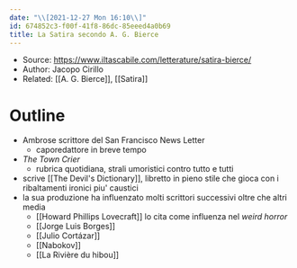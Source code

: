 ```yaml
---
date: "\\[2021-12-27 Mon 16:10\\]"
id: 674852c3-f00f-41f8-86dc-85eeed4a0b69
title: La Satira secondo A. G. Bierce
---
```


- Source: <https://www.iltascabile.com/letterature/satira-bierce/>
- Author: Jacopo Cirillo
- Related: [[A. G. Bierce]], [[Satira]]

# Outline

- Ambrose scrittore del San Francisco News Letter
  - caporedattore in breve tempo
- *The Town Crier*
  - rubrica quotidiana, strali umoristici contro tutto e tutti
- scrive [[The Devil's Dictionary]], libretto in pieno stile che gioca con i ribaltamenti ironici piu' caustici
- la sua produzione ha influenzato molti scrittori successivi oltre che altri media
  - [[Howard Phillips Lovecraft]] lo cita come influenza nel *weird horror*
  - [[Jorge Luis Borges]]
  - [[Julio Cortázar]]
  - [[Nabokov]]
  - [[La Rivière du hibou]]
